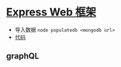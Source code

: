 # [Express Web 框架](https://developer.mozilla.org/zh-CN/docs/Learn/Server-side/Express_Nodejs)

- 导入数据 `node populatedb <mongodb url>`
- [代码](https://github.com/mdn/express-locallibrary-tutorial)

## graphQL
